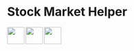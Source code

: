 # Stock Market Helper
<img width="40px" align="left" src="https://github.com/mimisanchelo/stock/assets/80426185/23c2fe40-b0a0-416b-a4be-ce1fb2f00553"/>
<img width="40px" align="left" src="https://github.com/mimisanchelo/stock/assets/80426185/eca4fe62-ab93-4b24-a00a-c6102555b06b"/>
<img width="40px" align="left" src="https://github.com/mimisanchelo/stock/assets/80426185/9de01f2c-70d7-4a26-8050-866cc7aaf946"/>
</br>
